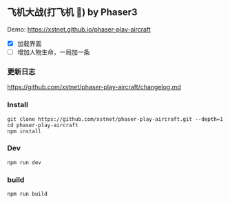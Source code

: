 ## 飞机大战(打飞机 🐶) by Phaser3

Demo: https://xstnet.github.io/phaser-play-aircraft

- [x] 加载界面
- [ ] 增加人物生命，一局加一条

### 更新日志

https://github.com/xstnet/phaser-play-aircraft/changelog.md

### Install

```
git clone https://github.com/xstnet/phaser-play-aircraft.git --depth=1
cd phaser-play-aircraft
npm install
```

### Dev

```
npm run dev
```

### build

```
npm run build
```
